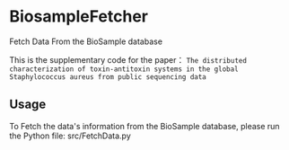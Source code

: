 # BiosampleFetcher
Fetch Data From the BioSample database

This is the supplementary code for the paper： `The distributed characterization of toxin-antitoxin systems in the global Staphylococcus aureus from public sequencing data`


## Usage
To Fetch the data's information from the BioSample database, please run the Python file: src/FetchData.py
